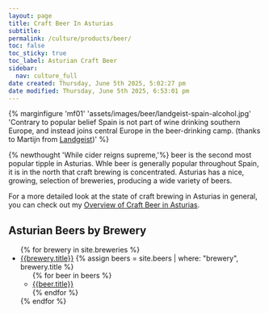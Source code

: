 ```yaml
---
layout: page
title: Craft Beer In Asturias
subtitle: 
permalink: /culture/products/beer/
toc: false
toc_sticky: true
toc_label: Asturian Craft Beer
sidebar:
  nav: culture_full
date created: Thursday, June 5th 2025, 5:02:27 pm
date modified: Thursday, June 5th 2025, 6:53:01 pm
---
```

{% marginfigure 'mf01' 'assets/images/beer/landgeist-spain-alcohol.jpg' 'Contrary to popular belief Spain is not part of wine drinking southern Europe, and instead joins central Europe in the beer-drinking camp. (thanks to Martijn from [Landgeist](https://landgeist.com/2021/06/03/beer-spirits-or-wine/))' %}

{% newthought 'While cider reigns supreme,'%} beer is the second most popular tipple in Asturias. Whle beer is generally popular throughout Spain, it is in the north that craft brewing is concentrated. Asturias has a nice, growing, selection of breweries, producing a wide variety of beers.

For a more detailed look at the state of craft brewing in Asturias in general, you can check out my [Overview of Craft Beer in Asturias](/culture/products/beer/overview.html).

## Asturian Beers by Brewery
<ul>
{% for brewery in site.breweries %}
    <li><a href="{{brewery.url}}" title="{{brewery.subtitle}}">{{brewery.title}}</a>
        {% assign beers = site.beers | where: "brewery", brewery.title %}
        <ul>
        {% for beer in beers %}
            <li><a href="{{beer.url}}" title="{{beer.subtitle}}">{{beer.title}}</a></li>
        {% endfor %}
        </ul>
    </li>
{% endfor %}
</ul>

